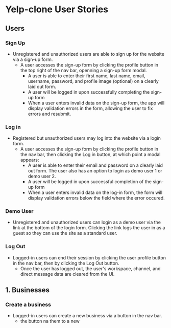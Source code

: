 # Yelp-clone User Stories

## Users

### Sign Up

* Unregistered and unauthorized users are able to sign up for the website via a sign-up form.
  * A user accesses the sign-up form by clicking the profile button in the top right of the nav bar, openning a sign-up form modal.
    * A user is able to enter their first name, last name, email, username, password, and profile image (optional) on a clearly laid out form.
    * A user will be logged in upon successfully completing the sign-up form
    * When a user enters invalid data on the sign-up form, the app will display validation errors in the form, allowing the user to fix errors and resubmit. <br />

### Log in

* Registered but unauthorized users may log into the website via a login form.
  * A user accesses the sign-up form by clicking the profile button in the nav bar, then clicking the Log in button, at which point a modal appears:
    * A user is able to enter their email and password on a clearly laid out form. The user also has an option to login as demo user 1 or demo user 2.
    * A user will be logged in upon successful completion of the sign-up form <br />
    * When a user enters invalid data on the log-in form, 
    the form will display validation errors below the field where the error occured. 
   
### Demo User

* Unregistered and unauthorized users can login as a demo user via the link at the bottom of the login form.
Clicking the link logs the user in as a guest so they can use the site as a standard user.

### Log Out

* Logged-in users can end their session by clicking the user profile button in the nav bar, then by clicking the Log Out button.
  * Once the user has logged out, the user's workspace, channel, and direct message data are cleared from the UI.

## 1. Businesses

### Create a business
* Logged-in users can create a new business via a button in the nav bar. 
    * the button na them to a new 
